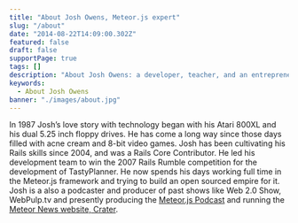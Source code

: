 ```yaml
---
title: "About Josh Owens, Meteor.js expert"
slug: "/about"
date: "2014-08-22T14:09:00.302Z"
featured: false
draft: false
supportPage: true
tags: []
description: "About Josh Owens: a developer, teacher, and an entrepreneur"
keywords:
  - About Josh Owens
banner: "./images/about.jpg"
---
```


In 1987 Josh’s love story with technology began with his Atari 800XL and his dual 5.25 inch floppy drives. He has come a long way since those days filled with acne cream and 8-bit video games. Josh has been cultivating his Rails skills since 2004, and was a Rails Core Contributor. He led his development team to win the 2007 Rails Rumble competition for the development of TastyPlanner. He now spends his days working full time in the Meteor.js framework and trying to build an open sourced empire for it.  Josh is a also a podcaster and producer of past shows like Web 2.0 Show, WebPulp.tv and presently producing the [Meteor.js Podcast](http://meteorpodcast.com) and running the [Meteor News website, Crater](http://crater.io).
